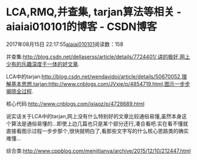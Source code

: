 # LCA,RMQ,并查集, tarjan算法等相关 - aiaiai010101的博客 - CSDN博客

2017年08月15日 22:17:55[aiaiai010101](https://me.csdn.net/aiaiai010101)阅读数：158


并查集:http://blog.csdn.net/dellaserss/article/details/7724401/,讲的极好,网上少有的乐趣深度于一体的好文章.

LCA中的tarjan:http://blog.csdn.net/wendavidoi/article/details/50670052,理解基本思想,tarjan:http://www.cnblogs.com/JVxie/p/4854719.html,图示一步步揭晓全过程.

核心代码:http://www.cnblogs.com/ixiaoz/p/4728689.html

说实话关于LCA中的tarjan,网上没有什么特别好的文章比较通俗易懂,虽然本身这个算法是通俗易懂的...即使上边几篇也只是某个部分还行,凑合看吧.实在看不懂就直接看图示过程一步步那个,很快就明白了,看那些文字写的什么核心思路类的确实难懂...

综合类:http://www.cppblog.com/menjitianya/archive/2015/12/10/212447.html


